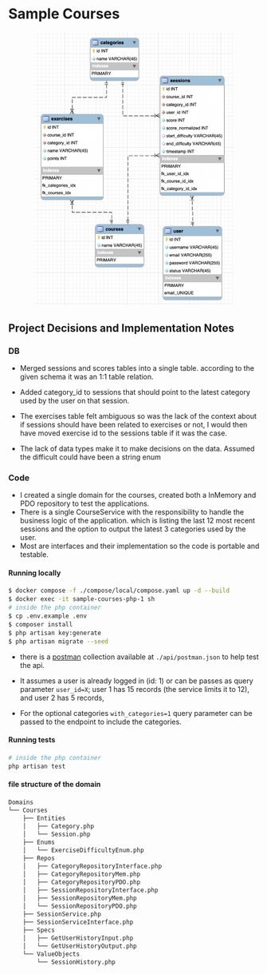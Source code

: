 # Sample Courses

<div style="text-align: center;">
    <img src="./docs/schema.png" alt="Frozen Shrimp" width="400"/>
</div>

## Project Decisions and Implementation Notes

### DB

- Merged sessions and scores tables into a single table. according to the given schema it was an 1:1 table relation.

- Added category_id to sessions that should point to the latest category used by the user on that session.

- The exercises table felt ambiguous so was the lack of the context about if sessions should have been related to exercises or not, I would then have moved exercise id to the sessions table if it was the case. 

- The lack of data types make it to make decisions on the data. Assumed the difficult could have been a string enum 


### Code

- I created a single domain for the courses, created both a InMemory and PDO repository to test the applications. 
- There is a single CourseService with the responsibility to handle the business logic of the application. which is listing the last 12 most recent sessions and the option to output the latest 3 categories used by the user.
- Most are interfaces and their implementation so the code is portable and testable.


#### Running locally

```bash
$ docker compose -f ./compose/local/compose.yaml up -d --build
$ docker exec -it sample-courses-php-1 sh
# inside the php container
$ cp .env.example .env
$ composer install
$ php artisan key:generate
$ php artisan migrate --seed
```

- there is a [postman](./api/postman.json) collection available at `./api/postman.json` to help test the api.

- It assumes a user is already logged in (id: 1) or can be passes as query parameter `user_id=X`; user 1 has 15 records (the service limits it to 12), and user 2 has 5 records,
- For the optional categories `with_categories=1` query parameter can be passed to the endpoint to include the categories.

#### Running tests
```bash
# inside the php container
php artisan test
````

#### file structure of the domain

```text
Domains
└── Courses
    ├── Entities
    │   ├── Category.php
    │   └── Session.php
    ├── Enums
    │   └── ExerciseDifficultyEnum.php
    ├── Repos
    │   ├── CategoryRepositoryInterface.php
    │   ├── CategoryRepositoryMem.php
    │   ├── CategoryRepositoryPDO.php
    │   ├── SessionRepositoryInterface.php
    │   ├── SessionRepositoryMem.php
    │   └── SessionRepositoryPDO.php
    ├── SessionService.php
    ├── SessionServiceInterface.php
    ├── Specs
    │   ├── GetUserHistoryInput.php
    │   └── GetUserHistoryOutput.php
    └── ValueObjects
        └── SessionHistory.php
```
